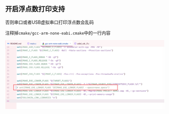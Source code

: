 ## 开启浮点数打印支持

否则串口或者USB虚拟串口打印浮点数会乱码

注释掉`cmake/gcc-arm-none-eabi.cmake`中的一行内容

![1](../images/开启浮点数打印支持.png)